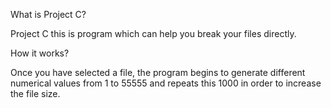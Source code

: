What is Project C?

Project C this is program which can help you break your files directly.

How it works?

Once you have selected a file, the program begins to generate different numerical values from 1 to 55555 and repeats this 1000 in order to increase the file size.
